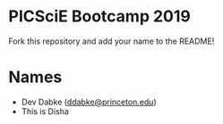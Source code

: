 # PICSciE Bootcamp 2019
Fork this repository and add your name to the README!

# Names
 - Dev Dabke (ddabke@princeton.edu)
- This is Disha
